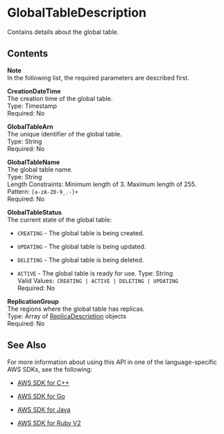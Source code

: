 # GlobalTableDescription<a name="API_GlobalTableDescription"></a>

Contains details about the global table\.

## Contents<a name="API_GlobalTableDescription_Contents"></a>

**Note**  
In the following list, the required parameters are described first\.

 **CreationDateTime**   
The creation time of the global table\.  
Type: Timestamp  
Required: No

 **GlobalTableArn**   
The unique identifier of the global table\.  
Type: String  
Required: No

 **GlobalTableName**   
The global table name\.  
Type: String  
Length Constraints: Minimum length of 3\. Maximum length of 255\.  
Pattern: `[a-zA-Z0-9_.-]+`   
Required: No

 **GlobalTableStatus**   
The current state of the global table:  

+  `CREATING` \- The global table is being created\.

+  `UPDATING` \- The global table is being updated\.

+  `DELETING` \- The global table is being deleted\.

+  `ACTIVE` \- The global table is ready for use\.
Type: String  
Valid Values:` CREATING | ACTIVE | DELETING | UPDATING`   
Required: No

 **ReplicationGroup**   
The regions where the global table has replicas\.  
Type: Array of [ReplicaDescription](API_ReplicaDescription.md) objects  
Required: No

## See Also<a name="API_GlobalTableDescription_SeeAlso"></a>

For more information about using this API in one of the language\-specific AWS SDKs, see the following:

+  [AWS SDK for C\+\+](http://docs.aws.amazon.com/goto/SdkForCpp/dynamodb-2012-08-10/GlobalTableDescription) 

+  [AWS SDK for Go](http://docs.aws.amazon.com/goto/SdkForGoV1/dynamodb-2012-08-10/GlobalTableDescription) 

+  [AWS SDK for Java](http://docs.aws.amazon.com/goto/SdkForJava/dynamodb-2012-08-10/GlobalTableDescription) 

+  [AWS SDK for Ruby V2](http://docs.aws.amazon.com/goto/SdkForRubyV2/dynamodb-2012-08-10/GlobalTableDescription) 